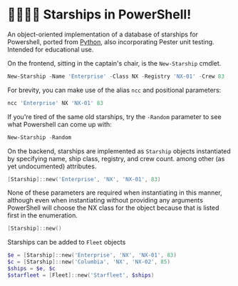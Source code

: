 # 🚀👨‍🚀🐚 Starships in PowerShell!
An object-oriented implementation of a database of starships for Powershell, ported from [Python](https://github.com/jasper-zanjani/starship), also incorporating Pester unit testing.
Intended for educational use.

On the frontend, sitting in the captain's chair, is the `New-Starship` cmdlet.
```powershell
New-Starship -Name 'Enterprise' -Class NX -Registry 'NX-01' -Crew 83 
```
For brevity, you can make use of the alias `ncc` and positional parameters:
```powershell
ncc 'Enterprise' NX 'NX-01' 83
```
If you're tired of the same old starships, try the `-Random` parameter to see what Powershell can come up with:
```powershell
New-Starship -Random
```
On the backend, starships are implemented as `Starship` objects instantiated by specifying name, ship class, registry, and crew count. among other (as yet undocumented) attributes.
```powershell
[Starship]::new('Enterprise', 'NX', 'NX-01', 83)
```
None of these parameters are required when instantiating in this manner, although even when instantiating without providing any arguments PowerShell will choose the NX class for the object because that is listed first in the enumeration.
```powershell
[Starship]::new()
```
Starships can be added to `Fleet` objects
```powershell
$e = [Starship]::new('Enterprise', 'NX', 'NX-01', 83)
$c = [Starship]::new('Columbia', 'NX', 'NX-02', 85)
$ships = $e, $c
$starfleet = [Fleet]::new('Starfleet', $ships)
```
